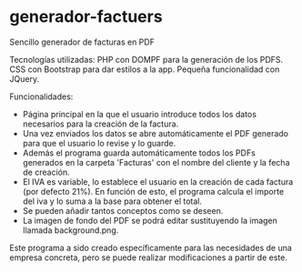 # generador-factuers
Sencillo generador de facturas en PDF

Tecnologías utilizadas:
PHP con DOMPF para la generación de los PDFS.
CSS con Bootstrap para dar estilos a la app.
Pequeña funcionalidad con JQuery.

Funcionalidades:
- Página principal en la que el usuario introduce todos los datos necesarios para la creación de la factura.
- Una vez enviados los datos se abre automáticamente el PDF generado para que el usuario lo revise y lo guarde.
- Además el programa guarda automáticamente todos los PDFs generados en la carpeta 'Facturas' con el nombre del cliente y la fecha de creación.
- El IVA es variable, lo establece el usuario en la creación de cada factura (por defecto 21%). En función de esto, el programa calcula el importe del iva y lo suma a la base para obtener el total.
- Se pueden añadir tantos conceptos como se deseen.
- La imagen de fondo del PDF se podrá editar sustituyendo la imagen llamada background.png.

Este programa a sido creado específicamente para las necesidades de una empresa concreta, pero se puede realizar modificaciones a partir de este.
